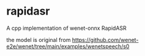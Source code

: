 # rapidasr
A cpp implementation of wenet-onnx
RapidASR


the model is original from https://github.com/wenet-e2e/wenet/tree/main/examples/wenetspeech/s0
